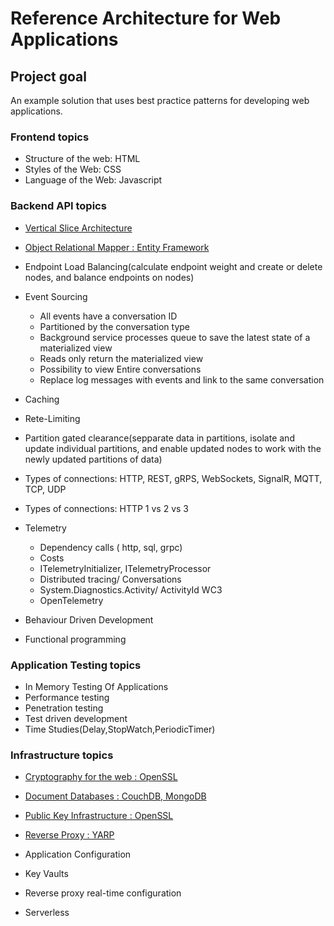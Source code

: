 # Reference Architecture for Web Applications

## Project goal

An example solution that uses best practice patterns for developing web applications.


### Frontend topics

* Structure of the web: HTML
* Styles of the Web: CSS
* Language of the Web: Javascript

### Backend API topics

* [Vertical Slice Architecture](/Studies/1.vertical_slice_architecture.md)
* [Object Relational Mapper : Entity Framework](/Studies/6.object_relational_mappers.md)

* Endpoint Load Balancing(calculate endpoint weight and create or delete nodes, and balance endpoints on nodes)
* Event Sourcing
    * All events have a conversation ID 
    * Partitioned by the conversation type
    * Background service processes queue to save the latest state of a materialized view 
    * Reads only return the materialized view
    * Possibility to view Entire conversations
    * Replace log messages with events and link to the same conversation
* Caching
* Rete-Limiting
* Partition gated clearance(sepparate data in partitions, isolate and update individual partitions, and enable
updated nodes to work with the newly updated partitions of data)
* Types of connections: HTTP, REST, gRPS, WebSockets, SignalR, MQTT, TCP, UDP
* Types of connections: HTTP 1 vs 2 vs 3
* Telemetry
    * Dependency calls ( http, sql, grpc)
    * Costs
    * ITelemetryInitializer, ITelemetryProcessor
    * Distributed tracing/ Conversations
    * System.Diagnostics.Activity/ ActivityId WC3
    * OpenTelemetry
* Behaviour Driven Development
* Functional programming

### Application Testing topics

* In Memory Testing Of Applications
* Performance testing
* Penetration testing
* Test driven development
* Time Studies(Delay,StopWatch,PeriodicTimer)

### Infrastructure topics

* [Cryptography for the web : OpenSSL](/Studies/3.cryptography_for_web.md)
* [Document Databases : CouchDB, MongoDB](/Studies/2.document_databases.md)
* [Public Key Infrastructure : OpenSSL](/Studies/4.public_key_infrastructure.md)
* [Reverse Proxy : YARP](/Studies/5.reverse_proxy.md)

* Application Configuration
* Key Vaults
* Reverse proxy real-time configuration
* Serverless